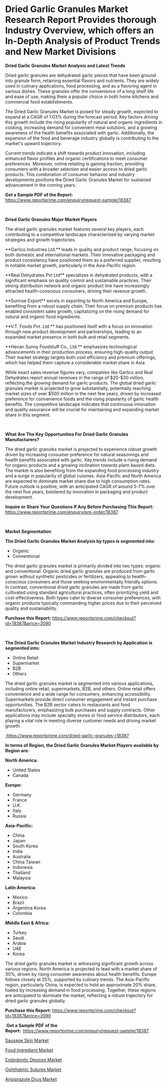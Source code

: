 <p><h1>Dried Garlic Granules Market Research Report Provides thorough Industry Overview, which offers an In-Depth Analysis of Product Trends and New Market Divisions</h1></p><p><strong>Dried Garlic Granules Market Analysis and Latest Trends</strong></p>
<p><p>Dried garlic granules are dehydrated garlic pieces that have been ground into granule form, retaining essential flavors and nutrients. They are widely used in culinary applications, food processing, and as a flavoring agent in various dishes. These granules offer the convenience of a long shelf life and ease of use, making them a popular choice in both home kitchens and commercial food establishments.</p><p>The Dried Garlic Granules Market is poised for steady growth, expected to expand at a CAGR of 1.03% during the forecast period. Key factors driving this growth include the rising popularity of natural and organic ingredients in cooking, increasing demand for convenient meal solutions, and a growing awareness of the health benefits associated with garlic. Additionally, the expansion of the food and beverage industry globally is contributing to the market's upward trajectory.</p><p>Current trends indicate a shift towards product innovation, including enhanced flavor profiles and organic certifications to meet consumer preferences. Moreover, online retailing is gaining traction, providing consumers with a broader selection and easier access to dried garlic products. This combination of consumer behavior and industry developments positions the Dried Garlic Granules Market for sustained advancement in the coming years.</p></p>
<p><strong>Get a Sample PDF of the Report:&nbsp;</strong> <a href="https://www.reportprime.com/enquiry/request-sample/18387?utm_campaign=7&utm_medium=2&utm_source=Github&utm_content=ia&utm_term=21112024&utm_id=dried-garlic-granules">https://www.reportprime.com/enquiry/request-sample/18387</a></p>
<p>&nbsp;</p>
<p><strong>Dried Garlic Granules Major Market Players</strong></p>
<p><p>The dried garlic granules market features several key players, each contributing to a competitive landscape characterized by varying market strategies and growth trajectories.</p><p>**Garlico Industries Ltd.** leads in quality and product range, focusing on both domestic and international markets. Their innovative packaging and product consistency have positioned them as a preferred supplier, resulting in notable market growth, particularly in the Asia-Pacific region.</p><p>**Real Dehydrates Pvt Ltd** specializes in dehydrated products, with a significant emphasis on quality control and sustainable practices. Their strong distribution network and organic product line have increasingly attracted health-conscious consumers, driving their revenue growth.</p><p>**Sunrise Export** excels in exporting to North America and Europe, benefiting from a robust supply chain. Their focus on premium products has enabled consistent sales growth, capitalizing on the rising demand for natural and organic food ingredients.</p><p>**V.T. Foods Pvt. Ltd.** has positioned itself with a focus on innovation through new product development and partnerships, leading to an expanded market presence in both bulk and retail segments.</p><p>**Henan Sunny Foodstuff Co., Ltd.** emphasizes technological advancements in their production process, ensuring high-quality output. Their market strategy targets both cost efficiency and premium offerings, which has helped them capture a considerable market share in Asia.</p><p>While exact sales revenue figures vary, companies like Garlico and Real Dehydrates report annual revenues in the range of $20-$30 million, reflecting the growing demand for garlic products. The global dried garlic granules market is projected to grow substantially, potentially reaching market sizes of over $500 million in the next few years, driven by increased preference for convenience foods and the rising popularity of garlic health benefits. The competitive landscape indicates that continuous innovation and quality assurance will be crucial for maintaining and expanding market share in this segment.</p></p>
<p>&nbsp;</p>
<p><strong>What Are The Key Opportunities For Dried Garlic Granules Manufacturers?</strong></p>
<p><p>The dried garlic granules market is projected to experience robust growth driven by increasing consumer preference for natural seasonings and health benefits associated with garlic. Key trends include a rising demand for organic products and a growing inclination towards plant-based diets. The market is also benefiting from the expanding food processing industry and a surge in popularity of global cuisines. Asia-Pacific and North America are expected to dominate market share due to high consumption rates. Future outlook is positive, with an anticipated CAGR of around 5-7% over the next five years, bolstered by innovation in packaging and product development.</p></p>
<p><strong>Inquire or Share Your Questions If Any Before Purchasing This Report:</strong> <a href="https://www.reportprime.com/enquiry/pre-order/18387?utm_campaign=7&utm_medium=2&utm_source=Github&utm_content=ia&utm_term=21112024&utm_id=dried-garlic-granules">https://www.reportprime.com/enquiry/pre-order/18387</a></p>
<p>&nbsp;</p>
<p><strong>Market Segmentation</strong></p>
<p><strong>The Dried Garlic Granules Market Analysis by types is segmented into:</strong></p>
<p><ul><li>Organic</li><li>Conventional</li></ul></p>
<p><p>The dried garlic granules market is primarily divided into two types: organic and conventional. Organic dried garlic granules are produced from garlic grown without synthetic pesticides or fertilizers, appealing to health-conscious consumers and those seeking environmentally friendly options. In contrast, conventional dried garlic granules are made from garlic cultivated using standard agricultural practices, often prioritizing yield and cost-effectiveness. Both types cater to diverse consumer preferences, with organic products typically commanding higher prices due to their perceived quality and sustainability.</p></p>
<p><strong>Purchase this Report:&nbsp;</strong><a href="https://www.reportprime.com/checkout?id=18387&price=3590&utm_campaign=7&utm_medium=2&utm_source=Github&utm_content=ia&utm_term=21112024&utm_id=dried-garlic-granules">https://www.reportprime.com/checkout?id=18387&price=3590</a></p>
<p>&nbsp;</p>
<p><strong>The Dried Garlic Granules Market Industry Research by Application is segmented into:</strong></p>
<p><ul><li>Online Retail</li><li>Supermarket</li><li>B2B</li><li>Others</li></ul></p>
<p><p>The dried garlic granules market is segmented into various applications, including online retail, supermarkets, B2B, and others. Online retail offers convenience and a wide range for consumers, enhancing accessibility. Supermarkets provide direct consumer engagement and instant purchase opportunities. The B2B sector caters to restaurants and food manufacturers, emphasizing bulk purchases and supply contracts. Other applications may include specialty stores or food service distributors, each playing a vital role in meeting diverse customer needs and driving market growth.</p></p>
<p><a href="https://www.reportprime.com/dried-garlic-granules-r18387?utm_campaign=7&utm_medium=2&utm_source=Github&utm_content=ia&utm_term=21112024&utm_id=dried-garlic-granules">&nbsp;https://www.reportprime.com/dried-garlic-granules-r18387</a></p>
<p><strong>In terms of Region, the Dried Garlic Granules Market Players available by Region are:</strong></p>
<p>
    <p> <strong> North America: </strong>
        <ul>
            <li>United States</li>
            <li>Canada</li>
        </ul>
        </p> 
    <p> <strong> Europe: </strong>
        <ul>
            <li>Germany</li>
            <li>France</li>
            <li>U.K.</li>
            <li>Italy</li>
            <li>Russia</li>
        </ul>
        </p> 
    <p> <strong> Asia-Pacific: </strong>
        <ul>
            <li>China</li>
            <li>Japan</li>
            <li>South Korea</li>
            <li>India</li>
            <li>Australia</li>
            <li>China Taiwan</li>
            <li>Indonesia</li>
            <li>Thailand</li>
            <li>Malaysia</li>
        </ul>
        </p> 
    <p> <strong> Latin America: </strong>
        <ul>
            <li>Mexico</li>
            <li>Brazil</li>
            <li>Argentina Korea</li>
            <li>Colombia</li>
        </ul>
        </p> 
    <p> <strong> Middle East & Africa: </strong>
        <ul>
            <li>Turkey</li>
            <li>Saudi</li>
            <li>Arabia</li>
            <li>UAE</li>
            <li>Korea</li>
        </ul>
    </p>
    </p>
<p><p>The dried garlic granules market is witnessing significant growth across various regions. North America is projected to lead with a market share of 30%, driven by rising consumer awareness about health benefits. Europe follows closely at 25%, supported by culinary trends. The Asia-Pacific region, particularly China, is expected to hold an approximate 20% share, fueled by increasing demand in food processing. Together, these regions are anticipated to dominate the market, reflecting a robust trajectory for dried garlic granules globally.</p></p>
<p><strong>Purchase this Report: </strong><a href="https://www.reportprime.com/checkout?id=18387&price=3590&utm_campaign=7&utm_medium=2&utm_source=Github&utm_content=ia&utm_term=21112024&utm_id=dried-garlic-granules">https://www.reportprime.com/checkout?id=18387&price=3590</a></p>
<p>&nbsp;<strong>Get a Sample PDF of the Report:&nbsp;&nbsp;</strong><a href="https://www.reportprime.com/enquiry/request-sample/18387?utm_campaign=7&utm_medium=2&utm_source=Github&utm_content=ia&utm_term=21112024&utm_id=dried-garlic-granules">https://www.reportprime.com/enquiry/request-sample/18387</a></p>
<p><strong></strong></p>
<p><p><a href="https://github.com/RickHolmes3/Market-Research-Report-List-7/blob/main/sausage-skin-market.md?utm_campaign=7&utm_medium=2&utm_source=Github&utm_content=ia&utm_term=21112024&utm_id=dried-garlic-granules">Sausage Skin Market</a></p><p><a href="https://github.com/Krish2023na/Market-Research-Report-List-6/blob/main/food-ingredient-market.md?utm_campaign=7&utm_medium=2&utm_source=Github&utm_content=ia&utm_term=21112024&utm_id=dried-garlic-granules">Food Ingredient Market</a></p><p><a href="https://www.linkedin.com/pulse/endodontic-devices-market-growth-outlook-2024-2031-in-depth-analysis-jbiqe?utm_campaign=7&utm_medium=2&utm_source=Github&utm_content=ia&utm_term=21112024&utm_id=dried-garlic-granules">Endodontic Devices Market</a></p><p><a href="https://www.linkedin.com/pulse/global-ophthalmic-sutures-market-outlook-growth-trends-qdidf?utm_campaign=7&utm_medium=2&utm_source=Github&utm_content=ia&utm_term=21112024&utm_id=dried-garlic-granules">Ophthalmic Sutures Market</a></p><p><a href="https://issuu.com/reportprime-2/docs/aripiprazole-drug-market-size-2030._018c83e821104a?utm_campaign=7&utm_medium=2&utm_source=Github&utm_content=ia&utm_term=21112024&utm_id=dried-garlic-granules">Aripiprazole Drug Market</a></p></p>